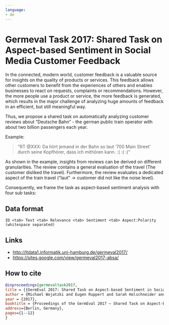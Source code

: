 ```yaml
---
language:
- de
---
```


# Germeval Task 2017: Shared Task on Aspect-based Sentiment in Social Media Customer Feedback

In the connected, modern world, customer feedback is a valuable source for insights on the quality of products or services. This feedback allows other customers to benefit from the experiences of others and enables businesses to react on requests, complaints or recommendations. However, the more people use a product or service, the more feedback is generated, which results in the major challenge of analyzing huge amounts of feedback in an efficient, but still meaningful way.

Thus, we propose a shared task on automatically analyzing customer reviews about “Deutsche Bahn” - the german public train operator with about two billion passengers each year.

Example: 

> “RT @XXX: Da hört jemand in der Bahn so laut ‘700 Main Street’ durch seine Kopfhörer, dass ich mithören kann. :( :( :(“

As shown in the example, insights from reviews can be derived on different granularities. The review contains a general evaluation of the travel (The customer disliked the travel). Furthermore, the review evaluates a dedicated aspect of the train travel (“laut” → customer did not like the noise level).

Consequently, we frame the task as aspect-based sentiment analysis with four sub tasks:

## Data format

```
ID <tab> Text <tab> Relevance <tab> Sentiment <tab> Aspect:Polarity (whitespace separated)
```

## Links

- http://ltdata1.informatik.uni-hamburg.de/germeval2017/
- https://sites.google.com/view/germeval2017-absa/

## How to cite

```bibtex
@inproceedings{germevaltask2017,
title = {{GermEval 2017: Shared Task on Aspect-based Sentiment in Social Media Customer Feedback}},
author = {Michael Wojatzki and Eugen Ruppert and Sarah Holschneider and Torsten Zesch and Chris Biemann},
year = {2017},
booktitle = {Proceedings of the GermEval 2017 – Shared Task on Aspect-based Sentiment in Social Media Customer Feedback},
address={Berlin, Germany},
pages={1--12}
}
```